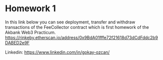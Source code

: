 # Homework 1

In this link below you can see deployment, transfer and withdraw transactions of the FeeCollector contract which is first homework of the Akbank Web3 Practicum.
https://rinkeby.etherscan.io/address/0x9BdA01fffe72f21618d73dCdFddc2b9DABED2e9F
                                                         
Linkedin: https://www.linkedin.com/in/gokay-ozcan/
